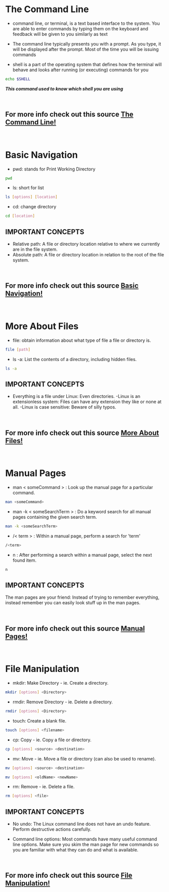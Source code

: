 # The Command Line

- command line, or terminal, is a text based interface to the system. You are able to enter commands by typing them on the keyboard and feedback will be given to you similarly as text

- The command line typically presents you with a prompt. As you type, it will be displayed after the prompt. Most of the time you will be issuing commands

- shell is a part of the operating system that defines how the terminal will behave and looks after running (or executing) commands for you

```bash
echo $SHELL 
```

***This command used to know which shell you are using***

<br/>

## For more info check out this source [The Command Line!](https://ryanstutorials.net/linuxtutorial/commandline.php)

<br/>

# Basic Navigation

- pwd: stands for Print Working Directory

```bash
pwd
```

- ls: short for list

```bash
ls [options] [location]
```

- cd: change directory

```bash
cd [location]
```

## IMPORTANT CONCEPTS

- Relative path: A file or directory location relative to where we currently are in the file system.
- Absolute path: A file or directory location in relation to the root of the file system.

<br/>

## For more info check out this source [Basic Navigation!](https://ryanstutorials.net/linuxtutorial/navigation.php)

<br/>

# More About Files

- file: obtain information about what type of file a file or directory is.

```bash
file [path]
```

- ls -a: List the contents of a directory, including hidden files.

```bash
ls -a
```

## IMPORTANT CONCEPTS

- Everything is a file under Linux: Even directories.
-Linux is an extensionless system: Files can have any extension they like or none at all.
-Linux is case sensitive: Beware of silly typos.

<br/>

## For more info check out this source [More About Files!](https://ryanstutorials.net/linuxtutorial/aboutfiles.php)

<br/>

# Manual Pages

- man < someCommand > : Look up the manual page for a particular command.

```bash
man <someCommand>
```

- man -k < someSearchTerm > : Do a keyword search for all manual pages containing the given search term.

```bash
man -k <someSearchTerm>
```

- /< term > : Within a manual page, perform a search for 'term'

```bash
/<term>
```

- n : After performing a search within a manual page, select the next found item.

```bash
n
```

## IMPORTANT CONCEPTS

The man pages are your friend: Instead of trying to remember everything, instead remember you can easily look stuff up in the man pages.

<br/>

## For more info check out this source [Manual Pages!](https://ryanstutorials.net/linuxtutorial/manual.php)

<br/>

# File Manipulation

- mkdir: Make Directory - ie. Create a directory.

```bash
mkdir [options] <Directory>
```

- rmdir: Remove Directory - ie. Delete a directory.

```bash
rmdir [options] <Directory>
```

- touch: Create a blank file.

```bash
touch [options] <filename>
```

- cp: Copy - ie. Copy a file or directory.

```bash
cp [options] <source> <destination>
```

- mv: Move - ie. Move a file or directory (can also be used to rename).

```bash
mv [options] <source> <destination>

mv [options] <oldName> <newName>
```

- rm: Remove - ie. Delete a file.

```bash
rm [options] <file>
```

## IMPORTANT CONCEPTS

- No undo: The Linux command line does not have an undo feature. Perform destructive actions carefully.

- Command line options: Most commands have many useful command line options. Make sure you skim the man page for new commands so you are familiar with what they can do and what is available.

<br/>

## For more info check out this source [File Manipulation!](https://ryanstutorials.net/linuxtutorial/filemanipulation.php)
